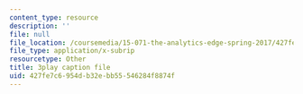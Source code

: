 ```yaml
---
content_type: resource
description: ''
file: null
file_location: /coursemedia/15-071-the-analytics-edge-spring-2017/427fe7c6954db32ebb55546284f8874f_Cks6Wn29TLg.srt
file_type: application/x-subrip
resourcetype: Other
title: 3play caption file
uid: 427fe7c6-954d-b32e-bb55-546284f8874f
---
```

